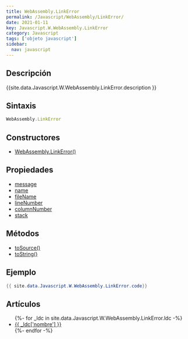 ```yaml
---
title: WebAssembly.LinkError
permalink: /Javascript/WebAssembly/LinkError/
date: 2021-01-11
key: Javascript.W.WebAssembly.LinkError
category: Javascript
tags: ['objeto javascript']
sidebar: 
  nav: javascript
---
```


## Descripción
{{site.data.Javascript.W.WebAssembly.LinkError.description }}

## Sintaxis
~~~javascript
WebAssembly.LinkError
~~~

## Constructores
* [WebAssembly.LinkError()](/Javascript/WebAssembly/LinkError/WebAssembly/LinkError/)

## Propiedades
* [message](/Javascript/WebAssembly/LinkError/message/)
* [name](/Javascript/WebAssembly/LinkError/name/)
* [fileName](/Javascript/WebAssembly/LinkError/fileName/)
* [lineNumber](/Javascript/WebAssembly/LinkError/lineNumber/)
* [columnNumber](/Javascript/WebAssembly/LinkError/columnNumber/)
* [stack](/Javascript/WebAssembly/LinkError/stack/)

## Métodos
* [toSource()](/Javascript/WebAssembly/LinkError/toSource/)
* [toString()](/Javascript/WebAssembly/LinkError/toString/)

## Ejemplo
~~~java
{{ site.data.Javascript.W.WebAssembly.LinkError.code}}
~~~

## Artículos
<ul>
{%- for _ldc in site.data.Javascript.W.WebAssembly.LinkError.ldc -%}
   <li>
       <a href="{{_ldc['url'] }}">{{ _ldc['nombre'] }}</a>
   </li>
{%- endfor -%}
</ul>

